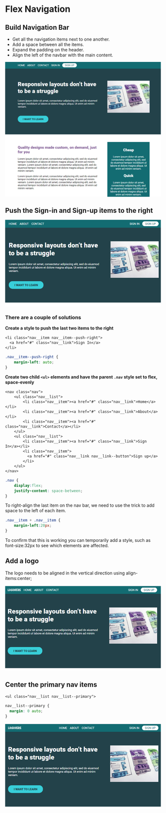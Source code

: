 # Flex Navigation

## Build Navigation Bar
* Get all the navigation items next to one another.
* Add a space between all the items.
* Expand the padding on the header.
* Align the left of the navbar with the main content.

![](https://raw.githubusercontent.com/hoc-labs/images/main/responsive-challenge6.png)

## Push the Sign-in and Sign-up items to the right

![](https://raw.githubusercontent.com/hoc-labs/images/main/responsive-challenge6-2.png)

### There are a couple of solutions

**Create a style to push the last two items to the right**

```markup
<li class="nav__item nav__item--push-right">
  <a href="#" class="nav__link">Sign In</a>
</li>
```

```css
.nav__item--push-right {
    margin-left: auto;
}
```

**Create two child `<ul>` elements and have the parent `.nav` style set to flex, space-evenly**
```markup
<nav class="nav">
    <ul class="nav__list">
        <li class="nav__item"><a href="#" class="nav__link">Home</a></li>
        <li class="nav__item"><a href="#" class="nav__link">About</a></li>
        <li class="nav__item"><a href="#" class="nav__link">Contact</a></li>
    </ul>
    <ul class="nav__list">
        <li class="nav__item"><a href="#" class="nav__link">Sign In</a></li>
        <li class="nav__item">
          <a href="#" class="nav__link nav__link--button">Sign up</a>
        </li>
    </ul>
</nav>
```

```css
.nav {
    display:flex;
    justify-content: space-between;
}
```

To right-align the last item on the nav bar, we need to use the trick to add space to the left of each item.

```css 
.nav__item + .nav__item {
    margin-left:20px;
}
```

To confirm that this is working you can temporarily add a style, such as font-size:32px to see which elements are affected.

## Add a logo

The logo needs to be aligned in the vertical direction using align-items:center;

![](https://raw.githubusercontent.com/hoc-labs/images/main/responsive-challenge6-3.png)

## Center the primary nav items

```markup
<ul class="nav__list nav__list--primary">
```

```css
nav__list--primary {
  margin: 0 auto;
}
```

![](https://raw.githubusercontent.com/hoc-labs/images/main/responsive-challenge6-4.png)



